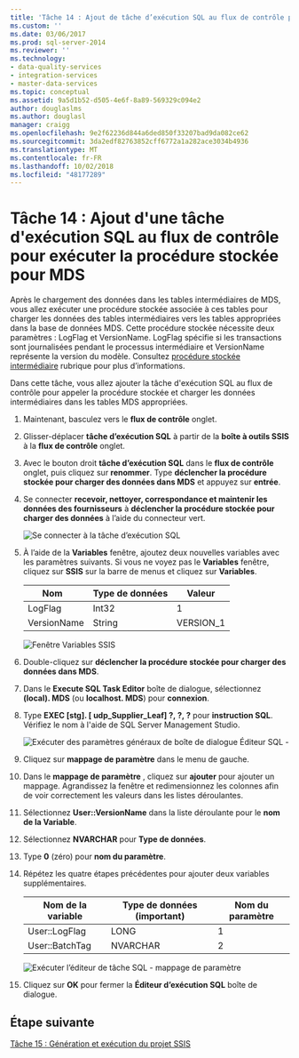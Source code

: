 ```yaml
---
title: 'Tâche 14 : Ajout de tâche d’exécution SQL au flux de contrôle pour exécuter la procédure stockée pour MDS | Microsoft Docs'
ms.custom: ''
ms.date: 03/06/2017
ms.prod: sql-server-2014
ms.reviewer: ''
ms.technology:
- data-quality-services
- integration-services
- master-data-services
ms.topic: conceptual
ms.assetid: 9a5d1b52-d505-4e6f-8a89-569329c094e2
author: douglaslms
ms.author: douglasl
manager: craigg
ms.openlocfilehash: 9e2f62236d844a6ded850f33207bad9da082ce62
ms.sourcegitcommit: 3da2edf82763852cff6772a1a282ace3034b4936
ms.translationtype: MT
ms.contentlocale: fr-FR
ms.lasthandoff: 10/02/2018
ms.locfileid: "48177289"
---
```

# <a name="task-14-adding-execute-sql-task-to-control-flow-to-run-the-stored-procedure-for-mds"></a>Tâche 14 : Ajout d'une tâche d'exécution SQL au flux de contrôle pour exécuter la procédure stockée pour MDS
  Après le chargement des données dans les tables intermédiaires de MDS, vous allez exécuter une procédure stockée associée à ces tables pour charger les données des tables intermédiaires vers les tables appropriées dans la base de données MDS. Cette procédure stockée nécessite deux paramètres : LogFlag et VersionName. LogFlag spécifie si les transactions sont journalisées pendant le processus intermédiaire et VersionName représente la version du modèle. Consultez [procédure stockée intermédiaire](http://msdn.microsoft.com/library/hh231028.aspx) rubrique pour plus d’informations.  
  
 Dans cette tâche, vous allez ajouter la tâche d'exécution SQL au flux de contrôle pour appeler la procédure stockée et charger les données intermédiaires dans les tables MDS appropriées.  
  
1.  Maintenant, basculez vers le **flux de contrôle** onglet.  
  
2.  Glisser-déplacer **tâche d’exécution SQL** à partir de la **boîte à outils SSIS** à la **flux de contrôle** onglet.  
  
3.  Avec le bouton droit **tâche d’exécution SQL** dans le **flux de contrôle** onglet, puis cliquez sur **renommer**. Type **déclencher la procédure stockée pour charger des données dans MDS** et appuyez sur **entrée**.  
  
4.  Se connecter **recevoir, nettoyer, correspondance et maintenir les données des fournisseurs** à **déclencher la procédure stockée pour charger des données** à l’aide du connecteur vert.  
  
     ![Se connecter à la tâche d’exécution SQL](../../2014/tutorials/media/et-addingesqltasktocftorunthespformds-01.jpg "se connecter à la tâche d’exécution SQL")  
  
5.  À l’aide de la **Variables** fenêtre, ajoutez deux nouvelles variables avec les paramètres suivants. Si vous ne voyez pas le **Variables** fenêtre, cliquez sur **SSIS** sur la barre de menus et cliquez sur **Variables**.  
  
    |Nom   |Type de données|Valeur|  
    |----------|---------------|-----------|  
    |LogFlag|Int32|1|  
    |VersionName|String|VERSION_1|  
  
     ![Fenêtre Variables SSIS](../../2014/tutorials/media/et-addingesqltasktocftorunthespformds-02.jpg "fenêtre Variables SSIS.")  
  
6.  Double-cliquez sur **déclencher la procédure stockée pour charger des données dans MDS**.  
  
7.  Dans le **Execute SQL Task Editor** boîte de dialogue, sélectionnez **(local). MDS** (ou **localhost. MDS**) pour **connexion**.  
  
8.  Type **EXEC [stg]. [ udp_Supplier_Leaf] ?, ?, ?** pour **instruction SQL**. Vérifiez le nom à l'aide de SQL Server Management Studio.  
  
     ![Exécuter des paramètres généraux de boîte de dialogue Éditeur SQL -](../../2014/tutorials/media/et-addingesqltasktocftorunthespformds-03.jpg "exécuter boîte de dialogue Éditeur SQL - paramètres généraux")  
  
9. Cliquez sur **mappage de paramètre** dans le menu de gauche.  
  
10. Dans le **mappage de paramètre** , cliquez sur **ajouter** pour ajouter un mappage. Agrandissez la fenêtre et redimensionnez les colonnes afin de voir correctement les valeurs dans les listes déroulantes.  
  
11. Sélectionnez **User::VersionName** dans la liste déroulante pour le **nom de la Variable**.  
  
12. Sélectionnez **NVARCHAR** pour **Type de données**.  
  
13. Type **0** (zéro) pour **nom du paramètre**.  
  
14. Répétez les quatre étapes précédentes pour ajouter deux variables supplémentaires.  
  
    |Nom de la variable|Type de données (important)|Nom du paramètre|  
    |-------------------|-----------------------------|--------------------|  
    |User::LogFlag|LONG|1|  
    |User::BatchTag|NVARCHAR|2|  
  
     ![Exécuter l’éditeur de tâche SQL - mappage de paramètre](../../2014/tutorials/media/et-addingesqltasktocftorunthespformds-04.jpg "exécuter l’éditeur de tâche SQL - mappage de paramètre")  
  
15. Cliquez sur **OK** pour fermer la **Éditeur d’exécution SQL** boîte de dialogue.  
  
## <a name="next-step"></a>Étape suivante  
 [Tâche 15 : Génération et exécution du projet SSIS](../../2014/tutorials/task-15-building-and-running-the-ssis-project.md)  
  
  
